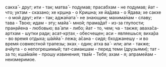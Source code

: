сакха̄ - друг; ити - так; матва̄ - подумав; прасабхам - не подумав; йат - что; уктам - сказано; хе кр̣шн̣а - о Кришна; хе йа̄дава - о Ядава; хе сакхе - о мой друг; ити - так; аджа̄ната̄ - не знающим; махима̄нам - славу; тава - Твою; идам - эту; майа̄ - мной; прама̄да̄т - из-за глупости; пран̣айена - любовью; ва̄ апи - либо; йат - то, чем; ча - также; аваха̄са-артхам - шутки ради; асат-кр̣тах̣ - обесчещен; аси - являешься; виха̄ра - во время отдыха; ш́аййа̄ - лежа; а̄сана - сидя; бходжанешу - и во время совместной трапезы; эках̣ - один; атха ва̄ - или; апи - также; ачйута - о непогрешимый; тат-самакшам - перед теми (друзьями); тат - за то; кша̄майе - прошу извинения; тва̄м - Тебя; ахам - я; апрамейам - неизмеримое.